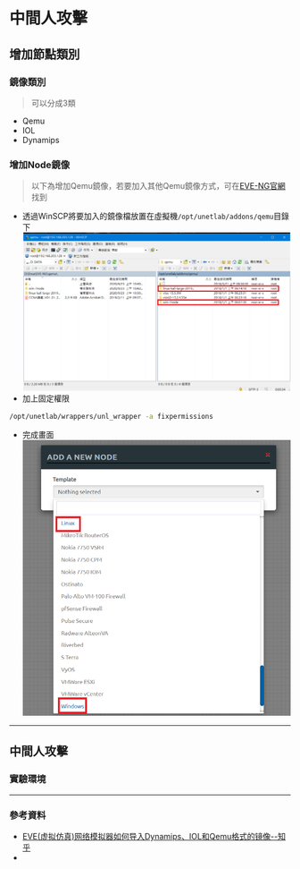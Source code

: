 # 中間人攻擊
## 增加節點類別
### 鏡像類別
>可以分成3類
* Qemu
* IOL
* Dynamips
### 增加Node鏡像
> 以下為增加Qemu鏡像，若要加入其他Qemu鏡像方式，可在[EVE-NG官網](https://www.eve-ng.net/index.php/documentation/howtos/howto-create-own-linux-host-image/)找到
* 透過WinSCP將要加入的鏡像檔放置在虛擬機`/opt/unetlab/addons/qemu`目錄下
![0923-02](./20200923/0923-02.png)
* 加上固定權限
```sh
/opt/unetlab/wrappers/unl_wrapper -a fixpermissions
```
* 完成畫面
![0923-01](./20200923/0923-01.png)
---
## 中間人攻擊
### 實驗環境

---
### 參考資料
* [EVE(虚拟仿真)网络模拟器如何导入Dynamips、IOL和Qemu格式的镜像--知乎](https://zhuanlan.zhihu.com/p/137472418)
* 

    
